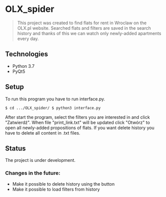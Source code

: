# OLX_spider
> This project was created to find flats for rent in Wroclaw on the OLX.pl website. Searched flats and filters are saved in the search history and thanks of this we can watch only newly-added apartments every day. 

## Technologies
* Python 3.7
* PyQt5

## Setup
To run this program you have to run interface.py.

`$ cd .../OLX_spider/
$ python3 interface.py`

After start the program, select the filters you are interested in and click "Zatwierdź". When file "print_link.txt" will be updated click "Otwórz" to open all newly-added propositions of flats.
If you want delete history you have to delete all content in .txt files.

## Status
The project is under development.
### Changes in the future:
* Make it possible to delete history using the button
* Make it possible to load filters from history


